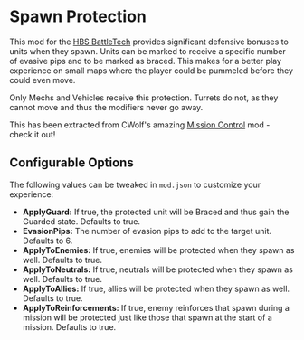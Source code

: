 # Spawn Protection

This mod for the [HBS BattleTech](http://battletechgame.com/) provides significant defensive bonuses to units when they spawn. Units can be marked to receive a specific number of evasive pips and to be marked as braced. This makes for a better play experience on small maps where the player could be pummeled before they could even move.

Only Mechs and Vehicles receive this protection. Turrets do not, as they cannot move and thus the modifiers never go away.

This has been extracted from CWolf's amazing [Mission Control](https://github.com/CWolfs/MissionControl) mod - check it out! 

## Configurable Options

The following values can be tweaked in `mod.json` to customize your experience:
* **ApplyGuard:** If true, the protected unit will be Braced and thus gain the Guarded state. Defaults to true.
* **EvasionPips:** The number of evasion pips to add to the target unit. Defaults to 6.
* **ApplyToEnemies:** If true, enemies will be protected when they spawn as well. Defaults to true.
* **ApplyToNeutrals:** If true, neutrals will be protected when they spawn as well. Defaults to true.
* **ApplyToAllies:** If true, allies will be protected when they spawn as well. Defaults to true.
* **ApplyToReinforcements:** If true, enemy reinforces that spawn during a mission will be protected just like those that spawn at the start of a mission. Defaults to true.
